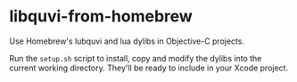 libquvi-from-homebrew
=====================

Use Homebrew's lubquvi and lua dylibs in Objective-C projects.

Run the `setup.sh` script to install, copy and modify the dylibs into the current working directory. They'll be ready to include in your Xcode project.
